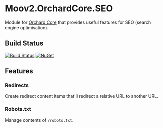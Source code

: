 # Moov2.OrchardCore.SEO

Module for [Orchard Core](https://github.com/OrchardCMS/OrchardCore) that provides useful features for SEO (search engine optimisation).

## Build Status

[![Build Status](https://secure.travis-ci.org/moov2/Moov2.OrchardCore.SEO.png?branch=master)](http://travis-ci.org/moov2/Moov2.OrchardCore.SEO) [![NuGet](https://img.shields.io/nuget/v/Moov2.OrchardCore.SEO.svg)](https://www.nuget.org/packages/Moov2.OrchardCore.SEO)

## Features

### Redirects

Create redirect content items that'll redirect a relative URL to another URL.

### Robots.txt

Manage contents of `/robots.txt`.